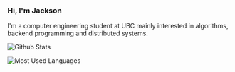 ### Hi, I'm Jackson

I'm a computer engineering student at UBC mainly interested in algorithms, backend programming and distributed systems.

![Github Stats](https://github-readme-stats.vercel.app/api?username=jacksonx9&show_icons=true&count_private=true&theme=vue-dark)

![Most Used Languages](https://github-readme-stats.vercel.app/api/top-langs/?username=jacksonx9&layout=compact&langs_count=10&hide=qml,qmake&theme=vue-dark)

<!--
**jacksonx9/jacksonx9** is a ✨ _special_ ✨ repository because its `README.md` (this file) appears on your GitHub profile.

Here are some ideas to get you started:

- 🔭 I’m currently working on ...
- 🌱 I’m currently learning ...
- 👯 I’m looking to collaborate on ...
- 🤔 I’m looking for help with ...
- 💬 Ask me about ...
- 📫 How to reach me: ...
- 😄 Pronouns: ...
- ⚡ Fun fact: ...
-->
